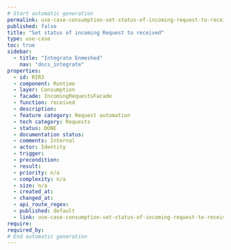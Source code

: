 ```yaml
---
# Start automatic generation
permalink: use-case-consumption-set-status-of-incoming-request-to-received
published: false
title: "Set status of incoming Request to received"
type: use-case
toc: true
sidebar:
  - title: "Integrate Enmeshed"
    nav: "docs_integrate"
properties:
  - id: RIR3
  - component: Runtime
  - layer: Consumption
  - facade: IncomingRequestsFacade
  - function: received
  - description:
  - feature category: Request automation
  - tech category: Requests
  - status: DONE
  - documentation status:
  - comments: Internal
  - actor: Identity
  - trigger:
  - precondition:
  - result:
  - priority: n/a
  - complexity: n/a
  - size: n/a
  - created_at:
  - changed_at:
  - api_route_regex:
  - published: default
  - link: use-case-consumption-set-status-of-incoming-request-to-received
require:
required_by:
# End automatic generation
---
```

